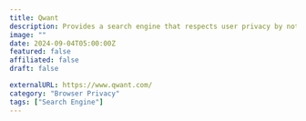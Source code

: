 ```yaml
---
title: Qwant
description: Provides a search engine that respects user privacy by not collecting personal data or tracking user behavior.
image: ""
date: 2024-09-04T05:00:00Z
featured: false
affiliated: false
draft: false

externalURL: https://www.qwant.com/
category: "Browser Privacy"
tags: ["Search Engine"]
---
```

